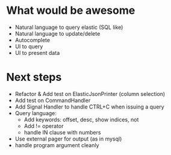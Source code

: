 # What would be awesome
- Natural language to query elastic (SQL like)
- Natural language to update/delete
- Autocomplete
- UI to query
- UI to present data


# Next steps
- Refactor & Add test on ElasticJsonPrinter (column selection)
- Add test on CommandHandler
- Add Signal Handler to handle CTRL+C when issuing a query
- Query language:
  - Add keywords: offset, desc, show indices, not
  - Add != operator
  - handle IN clause with numbers
- Use external pager for output (as in mysql)
- handle program argument cleanly

